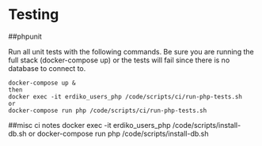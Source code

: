 Testing
=======

##phpunit

Run all unit tests with the following commands.  Be sure you are running the full stack (docker-compose up) or the tests will fail since there is no database to connect to.

    docker-compose up &
    then
    docker exec -it erdiko_users_php /code/scripts/ci/run-php-tests.sh
    or
    docker-compose run php /code/scripts/ci/run-php-tests.sh

##misc ci notes
    docker exec -it erdiko_users_php /code/scripts/install-db.sh
    or
    docker-compose run php /code/scripts/install-db.sh
